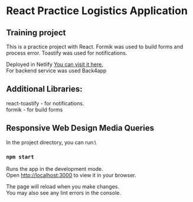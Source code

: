 # React Practice Logistics Application

## Training project 
This is a practice project with React. Formik was used to build forms and process error. Toastify was used for notifications.

Deployed in Netlify [You can visit it here.](https://sf-practice-logistics-project.netlify.app/)\
For backend service was used Back4app

## Additional Libraries:

react-toastify  - for notifications.\
formik - for build forms

## Responsive Web Design Media Queries


In the project directory, you can run:\

### `npm start`

Runs the app in the development mode.\
Open [http://localhost:3000](http://localhost:3000) to view it in your browser.

The page will reload when you make changes.\
You may also see any lint errors in the console.



